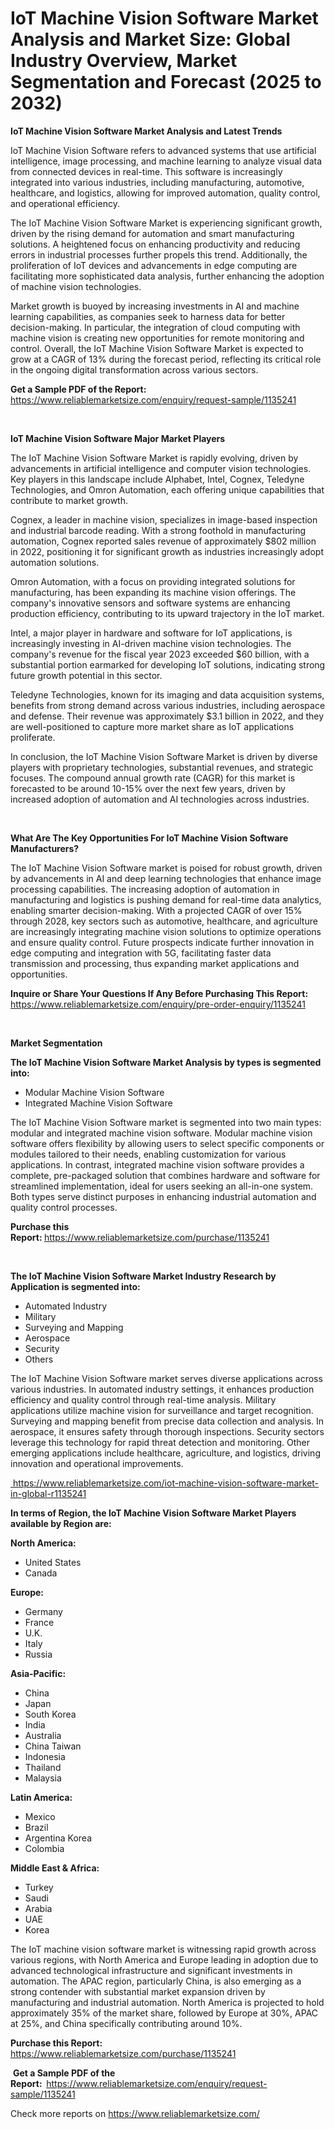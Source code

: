 <p><h1>IoT Machine Vision Software Market Analysis and Market Size: Global Industry Overview, Market Segmentation and Forecast (2025 to 2032)</h1></p><p><strong>IoT Machine Vision Software Market Analysis and Latest Trends</strong></p>
<p><p>IoT Machine Vision Software refers to advanced systems that use artificial intelligence, image processing, and machine learning to analyze visual data from connected devices in real-time. This software is increasingly integrated into various industries, including manufacturing, automotive, healthcare, and logistics, allowing for improved automation, quality control, and operational efficiency. </p><p>The IoT Machine Vision Software Market is experiencing significant growth, driven by the rising demand for automation and smart manufacturing solutions. A heightened focus on enhancing productivity and reducing errors in industrial processes further propels this trend. Additionally, the proliferation of IoT devices and advancements in edge computing are facilitating more sophisticated data analysis, further enhancing the adoption of machine vision technologies. </p><p>Market growth is buoyed by increasing investments in AI and machine learning capabilities, as companies seek to harness data for better decision-making. In particular, the integration of cloud computing with machine vision is creating new opportunities for remote monitoring and control. Overall, the IoT Machine Vision Software Market is expected to grow at a CAGR of 13% during the forecast period, reflecting its critical role in the ongoing digital transformation across various sectors.</p></p>
<p><strong>Get a Sample PDF of the Report:&nbsp;</strong> <a href="https://www.reliablemarketsize.com/enquiry/request-sample/1135241?utm_campaign=3445&utm_medium=2&utm_source=Github&utm_content=ia&utm_term=25032025&utm_id=iot-machine-vision-software">https://www.reliablemarketsize.com/enquiry/request-sample/1135241</a></p>
<p>&nbsp;</p>
<p><strong>IoT Machine Vision Software Major Market Players</strong></p>
<p><p>The IoT Machine Vision Software Market is rapidly evolving, driven by advancements in artificial intelligence and computer vision technologies. Key players in this landscape include Alphabet, Intel, Cognex, Teledyne Technologies, and Omron Automation, each offering unique capabilities that contribute to market growth.</p><p>Cognex, a leader in machine vision, specializes in image-based inspection and industrial barcode reading. With a strong foothold in manufacturing automation, Cognex reported sales revenue of approximately $802 million in 2022, positioning it for significant growth as industries increasingly adopt automation solutions.</p><p>Omron Automation, with a focus on providing integrated solutions for manufacturing, has been expanding its machine vision offerings. The company's innovative sensors and software systems are enhancing production efficiency, contributing to its upward trajectory in the IoT market.</p><p>Intel, a major player in hardware and software for IoT applications, is increasingly investing in AI-driven machine vision technologies. The company's revenue for the fiscal year 2023 exceeded $60 billion, with a substantial portion earmarked for developing IoT solutions, indicating strong future growth potential in this sector.</p><p>Teledyne Technologies, known for its imaging and data acquisition systems, benefits from strong demand across various industries, including aerospace and defense. Their revenue was approximately $3.1 billion in 2022, and they are well-positioned to capture more market share as IoT applications proliferate.</p><p>In conclusion, the IoT Machine Vision Software Market is driven by diverse players with proprietary technologies, substantial revenues, and strategic focuses. The compound annual growth rate (CAGR) for this market is forecasted to be around 10-15% over the next few years, driven by increased adoption of automation and AI technologies across industries.</p></p>
<p>&nbsp;</p>
<p><strong>What Are The Key Opportunities For IoT Machine Vision Software Manufacturers?</strong></p>
<p><p>The IoT Machine Vision Software market is poised for robust growth, driven by advancements in AI and deep learning technologies that enhance image processing capabilities. The increasing adoption of automation in manufacturing and logistics is pushing demand for real-time data analytics, enabling smarter decision-making. With a projected CAGR of over 15% through 2028, key sectors such as automotive, healthcare, and agriculture are increasingly integrating machine vision solutions to optimize operations and ensure quality control. Future prospects indicate further innovation in edge computing and integration with 5G, facilitating faster data transmission and processing, thus expanding market applications and opportunities.</p></p>
<p><strong>Inquire or Share Your Questions If Any Before Purchasing This Report:</strong> <a href="https://www.reliablemarketsize.com/enquiry/pre-order-enquiry/1135241?utm_campaign=3445&utm_medium=2&utm_source=Github&utm_content=ia&utm_term=25032025&utm_id=iot-machine-vision-software">https://www.reliablemarketsize.com/enquiry/pre-order-enquiry/1135241</a></p>
<p>&nbsp;</p>
<p><strong>Market Segmentation</strong></p>
<p><strong>The IoT Machine Vision Software Market Analysis by types is segmented into:</strong></p>
<p><ul><li>Modular Machine Vision Software</li><li>Integrated Machine Vision Software</li></ul></p>
<p><p>The IoT Machine Vision Software market is segmented into two main types: modular and integrated machine vision software. Modular machine vision software offers flexibility by allowing users to select specific components or modules tailored to their needs, enabling customization for various applications. In contrast, integrated machine vision software provides a complete, pre-packaged solution that combines hardware and software for streamlined implementation, ideal for users seeking an all-in-one system. Both types serve distinct purposes in enhancing industrial automation and quality control processes.</p></p>
<p><strong>Purchase this Report:&nbsp;</strong><a href="https://www.reliablemarketsize.com/purchase/1135241?utm_campaign=3445&utm_medium=2&utm_source=Github&utm_content=ia&utm_term=25032025&utm_id=iot-machine-vision-software">https://www.reliablemarketsize.com/purchase/1135241</a></p>
<p>&nbsp;</p>
<p><strong>The IoT Machine Vision Software Market Industry Research by Application is segmented into:</strong></p>
<p><ul><li>Automated Industry</li><li>Military</li><li>Surveying and Mapping</li><li>Aerospace</li><li>Security</li><li>Others</li></ul></p>
<p><p>The IoT Machine Vision Software market serves diverse applications across various industries. In automated industry settings, it enhances production efficiency and quality control through real-time analysis. Military applications utilize machine vision for surveillance and target recognition. Surveying and mapping benefit from precise data collection and analysis. In aerospace, it ensures safety through thorough inspections. Security sectors leverage this technology for rapid threat detection and monitoring. Other emerging applications include healthcare, agriculture, and logistics, driving innovation and operational improvements.</p></p>
<p><a href="https://www.reliablemarketsize.com/iot-machine-vision-software-market-in-global-r1135241?utm_campaign=3445&utm_medium=2&utm_source=Github&utm_content=ia&utm_term=25032025&utm_id=iot-machine-vision-software">&nbsp;https://www.reliablemarketsize.com/iot-machine-vision-software-market-in-global-r1135241</a></p>
<p><strong>In terms of Region, the IoT Machine Vision Software Market Players available by Region are:</strong></p>
<p>
    <p> <strong> North America: </strong>
        <ul>
            <li>United States</li>
            <li>Canada</li>
        </ul>
        </p> 
    <p> <strong> Europe: </strong>
        <ul>
            <li>Germany</li>
            <li>France</li>
            <li>U.K.</li>
            <li>Italy</li>
            <li>Russia</li>
        </ul>
        </p> 
    <p> <strong> Asia-Pacific: </strong>
        <ul>
            <li>China</li>
            <li>Japan</li>
            <li>South Korea</li>
            <li>India</li>
            <li>Australia</li>
            <li>China Taiwan</li>
            <li>Indonesia</li>
            <li>Thailand</li>
            <li>Malaysia</li>
        </ul>
        </p> 
    <p> <strong> Latin America: </strong>
        <ul>
            <li>Mexico</li>
            <li>Brazil</li>
            <li>Argentina Korea</li>
            <li>Colombia</li>
        </ul>
        </p> 
    <p> <strong> Middle East & Africa: </strong>
        <ul>
            <li>Turkey</li>
            <li>Saudi</li>
            <li>Arabia</li>
            <li>UAE</li>
            <li>Korea</li>
        </ul>
    </p>
    </p>
<p><p>The IoT machine vision software market is witnessing rapid growth across various regions, with North America and Europe leading in adoption due to advanced technological infrastructure and significant investments in automation. The APAC region, particularly China, is also emerging as a strong contender with substantial market expansion driven by manufacturing and industrial automation. North America is projected to hold approximately 35% of the market share, followed by Europe at 30%, APAC at 25%, and China specifically contributing around 10%.</p></p>
<p><strong>Purchase this Report: </strong><a href="https://www.reliablemarketsize.com/purchase/1135241?utm_campaign=3445&utm_medium=2&utm_source=Github&utm_content=ia&utm_term=25032025&utm_id=iot-machine-vision-software">https://www.reliablemarketsize.com/purchase/1135241</a></p>
<p>&nbsp;<strong>Get a Sample PDF of the Report:&nbsp;&nbsp;</strong><a href="https://www.reliablemarketsize.com/enquiry/request-sample/1135241?utm_campaign=3445&utm_medium=2&utm_source=Github&utm_content=ia&utm_term=25032025&utm_id=iot-machine-vision-software">https://www.reliablemarketsize.com/enquiry/request-sample/1135241</a></p>
<p><strong></strong></p>
<p>Check more reports on <a href="https://www.reliablemarketsize.com/?utm_campaign=3445&utm_medium=2&utm_source=Github&utm_content=ia&utm_term=25032025&utm_id=iot-machine-vision-software">https://www.reliablemarketsize.com/</a></p>